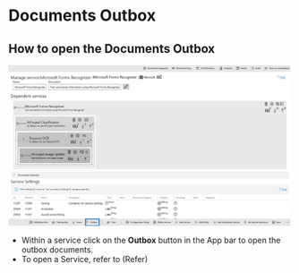 # Documents Outbox

## How to open the Documents Outbox

![](../assets/77.png)

* Within a service click on the **Outbox** button in the App bar to open the outbox documents.
* To open a Service, refer to \(Refer\)


